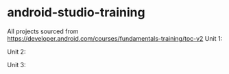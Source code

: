 # android-studio-training
All projects sourced from https://developer.android.com/courses/fundamentals-training/toc-v2
Unit 1:


Unit 2:


Unit 3:
